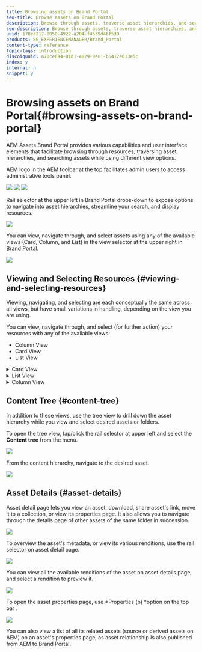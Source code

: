 ```yaml
---
title: Browsing assets on Brand Portal
seo-title: Browse assets on Brand Portal
description: Browse through assets, traverse asset hierarchies, and search assets, using different view options and UI elements on Brand Portal.
seo-description: Browse through assets, traverse asset hierarchies, and search assets, using different view options and UI elements on Brand Portal.
uuid: 178ce217-0050-4922-a204-f4539d46f539
products: SG_EXPERIENCEMANAGER/Brand_Portal
content-type: reference
topic-tags: introduction
discoiquuid: a70ce694-81d1-4829-9e61-b6412e013e5c
index: y
internal: n
snippet: y
---
```


# Browsing assets on Brand Portal{#browsing-assets-on-brand-portal}

AEM Assets Brand Portal provides various capabilities and user interface elements that facilitate browsing through resources, traversing asset hierarchies, and searching assets while using different view options.

AEM logo in the AEM toolbar at the top facilitates admin users to access administrative tools panel.

![](assets/aemlogo-2.png) ![](assets/admin-tools-panel-2.png) ![](assets/bp_subheader.png)

Rail selector at the upper left in Brand Portal drops-down to expose options to navigate into asset hierarchies, streamline your search, and display resources.

![](assets/siderail-1.png)

You can view, navigate through, and select assets using any of the available views (Card, Column, and List) in the view selector at the upper right in Brand Portal.

![](assets/viewselector.png)

## Viewing and Selecting Resources {#viewing-and-selecting-resources}

Viewing, navigating, and selecting are each conceptually the same across all views, but have small variations in handling, depending on the view you are using.

You can view, navigate through, and select (for further action) your resources with any of the available views:

* Column View
* Card View  
* List View

<details>
 <summary>Card View</summary>
 <img imageRotate="0" src="assets/card-view.png" />
 <p>Card view displays information cards for each item at the current level. These cards provide 
  <g class="gr_ gr_15 gr-alert gr_gramm gr_inline_cards gr_run_anim Grammar only-ins replaceWithoutSep" data-gr-id="15" id="15">
   following
  </g> details:</p> 
 <ul> 
  <li>A visual representation of the asset/folder.</li> 
  <li>Type </li> 
  <li>Title</li> 
  <li>Name</li> 
  <li>Date and time when 
   <g class="gr_ gr_17 gr-alert gr_gramm gr_inline_cards gr_run_anim Grammar only-ins doubleReplace replaceWithoutSep" data-gr-id="17" id="17">
    asset
   </g> was published to Brand Portal from AEM</li> 
  <li>Size </li> 
  <li>Dimensions</li> 
 </ul> 
 <p>You can navigate down the hierarchy by tapping/clicking cards (taking care to avoid the quick actions) or up again by using the <a href="https://helpx.adobe.com/experience-manager/6-5/sites/authoring/using/basic-handling.html#TheHeader" target="_blank">breadcrumbs in the header</a>.</p> 
 <img imageRotate="0" src="assets/cardquickactions.png" />
 <h3>Card view for non-admin users</h3>
 <p>Cards of folders, in Card View, display folder hierarchy information to non-admin users (Editor, Viewer, and Guest User). This functionality lets the users know the location of the folders, they are accessing, with respect to the parent hierarchy.</p> 
 <p>Folder hierarchy information is particularly helpful in differentiating the folders having names similar to other folders shared from a different folder hierarchy. If the non-admin users are not aware of the folder structure of the assets shared with them, assets /folders with similar names seem confusing.</p> 
 <ul> 
  <li>The paths shown on the respective cards are truncated to fit the card sizes. However, users can see the full path as a tool tipon hovering over the truncated path.</li> 
 </ul> 
 <img imageRotate="0" src="assets/folder-hierarchy1.png" />
 <p><strong>Overview option to view Asset Properties</strong></p> 
 <p>Overview option is available to non-admin users (Editors, Viewers, Guest users) to view Asset Properties of selected assets/folders. The Overview option is visible:</p> 
 <ol> 
  <li>In the toolbar at the top on selecting an asset/folder.</li> 
  <li>In the drop-down on selecting the Rail Selector.</li> 
 </ol> 
 <p>On selecting the Overview option while an asset/folder is selected, users can see the title, path, and time of asset creation. Whereas, on asset detail page selecting Overview option lets the users see metadata of the asset.</p> 
 <img imageRotate="0" src="assets/overview-option.png" />
 <img imageRotate="0" src="assets/overview-rail-selector.png" />
 <h3>View settings in card view</h3>
 <p>View Settings dialog opens on selecting View Settings from the view selector. It enables you to resize the asset thumbnails in the Card view. This way, you can personalize your view and control the number of thumbnails that is displayed.</p> 
 <img imageRotate="0" src="assets/cardviewsettings.png" />
</details>

<details>
 <summary>List View</summary>
 <img imageRotate="0" src="assets/list-view.png" />
 <p>The list view displays information for each resource at the current level. List view provides the following details:</p> 
 <ul> 
  <li>Thumbnail image of assets</li> 
  <li>Name</li> 
  <li>Title</li> 
  <li>Locale</li> 
  <li>Type</li> 
  <li>Dimension</li> 
  <li>Size</li> 
  <li>Rating</li> 
  <li>Folder path showing asset hierarchy<sup>*</sup> </li> 
  <li>Date of publishing the asset on Brand Portal</li> 
 </ul> 
 <p>* Path column lets you easily identify asset location in the folder hierarchy. You can navigate down the hierarchy by tapping/clicking the resource name, and back up by using the <a href="/content/help/en/experience-manager/6-3/sites/authoring/using/basic-handling#main-pars_title_21">breadcrumbs in the header</a>.</p> 
 <draft-comment lastModifiedBy="mgulati" lastModifiedDate="2018-08-17T03:12:05.096-0400" type="annotation">
  Removed:- "Selecting assets in list view To select all items in the list, use the checkbox at the upper left of the list. When all items in the list are selected, this check box appears checked. To deselect all, click or tap the checkbox. When only some items are selected, it appears with a minus sign. To select all, click or tap the checkbox. To deselect all, click or tap the checkbox again. You can change the order of items using the dotted vertical bar at the far right of each item in the list. Tap/click the vertical selection bar and drag the item to a new position in the list."
 </draft-comment>
 <h3>View settings in list view</h3>
 <p>List view shows asset <strong>Name</strong> as the first column by default. Additional information, such as asset Title, Locale, Type, Dimensions, Size, Rating, Publish status are also shown. However, you can select the columns to be shown using View Settings.</p> 
 <img imageRotate="0" src="assets/list-view-setting.png" />
</details>

<details>
 <summary>Column View</summary>
 <img imageRotate="0" src="assets/column-view.png" />
 <p>Use the column view to navigate a content tree through a series of cascading columns. This view helps you visualize and traverse the asset hierarchy.</p> 
 <p>Selecting a resource in the first (leftmost) column displays child resources in the second column to the right. Selecting a resource in the second column displays child resources in the third column to the right, and so on.</p> 
 <p>You can navigate up and down in the tree by tapping or clicking the resource name or the chevron to the right of the resource name.</p> 
 <ul> 
  <li>The resource name and chevron are highlighted when tapped or clicked.</li> 
  <li>Tapping or clicking the thumbnail selects the resource.</li> 
  <li>When selected, a check mark is overlaid on the thumbnail and the resource name is highlighted.</li> 
  <li>The details of the selected resource are shown in the final column.</li> 
 </ul> 
 <p>When an asset is selected in column view, visual representation of the asset is displayed in the final column along with the following details:</p> 
 <ul> 
  <li>Title</li> 
  <li>Name</li> 
  <li>Dimensions</li> 
  <li>Date and time when asset was published to Brand Portal from AEM</li> 
  <li>Size</li> 
  <li>Type</li> 
  <li>More Details option, to go on the details page of the asset</li> 
 </ul> 
</details>

<!--
Comment Type: draft

<h3>Selecting Resources</h3>
-->

<!--
Comment Type: draft

<p>Selecting a specific resource depends on a combination of the view and the device:</p>
-->

<!--
Comment Type: draft

<table border="1" cellpadding="1" cellspacing="0" width="100%">
<tbody>
<tr>
<td> </td>
<td>Select</td>
<td>Deselect</td>
</tr>
<tr>
<td>Column View<br /> </td>
<td>
<ul>
<li>Desktop:<br /> Mouseover, then use the check mark quick action</li>
<li>Mobile device:<br /> Tap the thumbnail</li>
</ul> </td>
<td>
<ul>
<li>Desktop:<br /> Click the thumbnail</li>
<li>Mobile device:<br /> Tap the thumbnail</li>
</ul> </td>
</tr>
<tr>
<td>Card View<br /> </td>
<td>
<ul>
<li>Desktop:<br /> Mouseover, then use the check mark quick action</li>
<li>Mobile device:<br /> Tap-and-hold the card</li>
</ul> </td>
<td>
<ul>
<li>Desktop:<br /> Click the card</li>
<li>Mobile device:<br /> Tap the card</li>
</ul> </td>
</tr>
<tr>
<td>List View</td>
<td>
<ul>
<li>Desktop:<br /> Mouseover, then use the check mark quick action</li>
<li>Mobile device:<br /> Tap the thumbnail</li>
</ul> </td>
<td>
<ul>
<li>Desktop:<br /> Click the thumbnail</li>
<li>Mobile device:<br /> Tap the thumbnail</li>
</ul> </td>
</tr>
</tbody>
</table>
-->

<!--
Comment Type: draft

<h4>Deselecting All</h4>
-->

<!--
Comment Type: draft

<p>In all cases, as you select items the count of the items selected is displayed at the upper right of the toolbar.</p>
<p>You can deselect all items and exit selection mode by clicking or tapping the X next to the count.</p>
-->

<!--
Comment Type: draft

<p>In all views, all items can be deselected by tapping escape on the keyboard if you are using a desktop device.</p>
-->

## Content Tree {#content-tree}

In addition to these views, use the tree view to drill down the asset hierarchy while you view and select desired assets or folders.

To open the tree view, tap/click the rail selector at upper left and select the **Content tree** from the menu.

![](assets/contenttree.png)

From the content hierarchy, navigate to the desired asset.

![](assets/content-tree.png)

## Asset Details {#asset-details}

Asset detail page lets you view an asset, download, share asset's link, move it to a collection, or view its properties page. It also allows you to navigate through the details page of other assets of the same folder in succession.

![](assets/asset-detail.png)

To overview the asset's metadata, or view its various renditions, use the rail selector on asset detail page.

![](assets/asset-overview.png)

You can view all the available renditions of the asset on asset details page, and select a rendition to preview it.

![](assets/renditions.png)

To open the asset properties page, use *Properties (p) *option on the top bar .

![](assets/asset-properties.png)

You can also view a list of all its related assets (source or derived assets on AEM) on an asset's properties page, as asset relationship is also published from AEM to Brand Portal.
